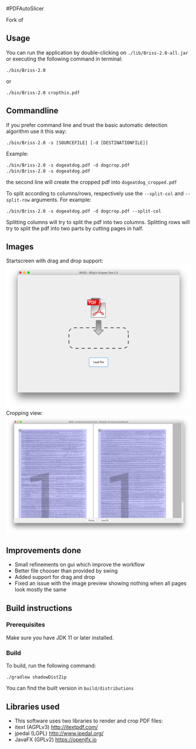 #PDFAutoSlicer

Fork of 

## Usage
You can run the application by double-clicking on `./lib/Briss-2.0-all.jar` or executing the following command in terminal:

```
./bin/Briss-2.0
```
or
```
./bin/Briss-2.0 cropthis.pdf
```

## Commandline

If you prefer command line and trust the basic automatic detection algorithm
use it this way:

```
./bin/Briss-2.0 -s [SOURCEFILE] [-d [DESTINATIONFILE]]
```
Example:
```
./bin/Briss-2.0 -s dogeatdog.pdf -d dogcrop.pdf
./bin/Briss-2.0 -s dogeatdog.pdf
```
the second line will create the cropped pdf into `dogeatdog_cropped.pdf`

To split according to columns/rows, respectively use the `--split-col` and `--split-row` arguments. For example:
```
./bin/Briss-2.0 -s dogeatdog.pdf -d dogcrop.pdf --split-col
```

Splitting columns will try to split the pdf into two columns. Splitting rows will try to split the pdf into two parts
by cutting pages in half.

## Images

Startscreen with drag and drop support:
![Image of BRISS 2.0 Startscreen](img/startScreen.png)
Cropping view:
![Image of BRISS 2.0 Cropping View](img/croppingView.png)

## Improvements done
- Small refinements on gui which improve the workflow
- Better file chooser than provided by swing
- Added support for drag and drop
- Fixed an issue with the image preview showing nothing when all pages look mostly the same

## Build instructions

### Prerequisites
Make sure you have JDK 11 or later installed.

### Build
To build, run the following command:

```
./gradlew shadowDistZip
```

You can find the built version in `build/distributions`

## Libraries used
 * This software uses two libraries to render and crop PDF files: 
  * itext (AGPLv3) http://itextpdf.com/ 
  * jpedal (LGPL) http://www.jpedal.org/
  * JavaFX (GPLv2) https://openjfx.io
  

